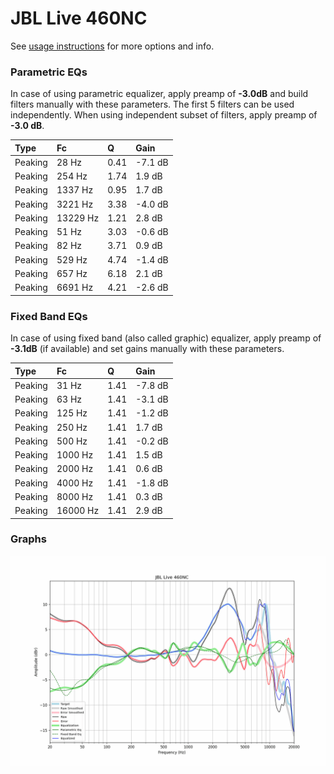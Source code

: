 # JBL Live 460NC
See [usage instructions](https://github.com/jaakkopasanen/AutoEq#usage) for more options and info.

### Parametric EQs
In case of using parametric equalizer, apply preamp of **-3.0dB** and build filters manually
with these parameters. The first 5 filters can be used independently.
When using independent subset of filters, apply preamp of **-3.0 dB**.

| Type    | Fc       |    Q | Gain    |
|:--------|:---------|:-----|:--------|
| Peaking | 28 Hz    | 0.41 | -7.1 dB |
| Peaking | 254 Hz   | 1.74 | 1.9 dB  |
| Peaking | 1337 Hz  | 0.95 | 1.7 dB  |
| Peaking | 3221 Hz  | 3.38 | -4.0 dB |
| Peaking | 13229 Hz | 1.21 | 2.8 dB  |
| Peaking | 51 Hz    | 3.03 | -0.6 dB |
| Peaking | 82 Hz    | 3.71 | 0.9 dB  |
| Peaking | 529 Hz   | 4.74 | -1.4 dB |
| Peaking | 657 Hz   | 6.18 | 2.1 dB  |
| Peaking | 6691 Hz  | 4.21 | -2.6 dB |

### Fixed Band EQs
In case of using fixed band (also called graphic) equalizer, apply preamp of **-3.1dB**
(if available) and set gains manually with these parameters.

| Type    | Fc       |    Q | Gain    |
|:--------|:---------|:-----|:--------|
| Peaking | 31 Hz    | 1.41 | -7.8 dB |
| Peaking | 63 Hz    | 1.41 | -3.1 dB |
| Peaking | 125 Hz   | 1.41 | -1.2 dB |
| Peaking | 250 Hz   | 1.41 | 1.7 dB  |
| Peaking | 500 Hz   | 1.41 | -0.2 dB |
| Peaking | 1000 Hz  | 1.41 | 1.5 dB  |
| Peaking | 2000 Hz  | 1.41 | 0.6 dB  |
| Peaking | 4000 Hz  | 1.41 | -1.8 dB |
| Peaking | 8000 Hz  | 1.41 | 0.3 dB  |
| Peaking | 16000 Hz | 1.41 | 2.9 dB  |

### Graphs
![](./JBL%20Live%20460NC.png)